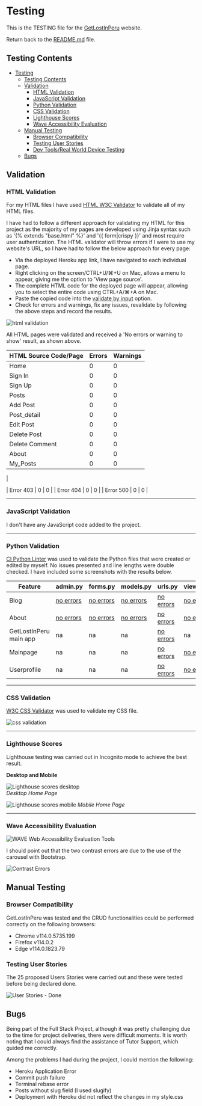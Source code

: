 # Testing

This is the TESTING file for the [GetLostInPeru](https://project-get-lost-in-peru-becd606e7388.herokuapp.com/) website.

Return back to the [README.md](README.md) file.

## Testing Contents  
  
- [Testing](#testing)
  - [Testing Contents](#testing-contents)
  - [Validation](#validation)
    - [HTML Validation](#html-validation)
    - [JavaScript Validation](#javascript-validation)
    - [Python Validation](#python-validation)
    - [CSS Validation](#css-validation)
    - [Lighthouse Scores](#lighthouse-scores)
    - [Wave Accessibility Evaluation](#wave-accessibility-evaluation)
  - [Manual Testing](#manual-testing)
    - [Browser Compatibility](#browser-compatibility)
    - [Testing User Stories](#testing-user-stories)
    - [Dev Tools/Real World Device Testing](#dev-toolsreal-world-device-testing)
  - [Bugs](#bugs)
    

## Validation

### HTML Validation

For my HTML files I have used [HTML W3C Validator](https://validator.w3.org) to validate all of my HTML files.

I have had to follow a different approach for validating my HTML for this project as the majority of my pages are developed using Jinja syntax such as '{% extends "base.html" %}' and '{{ form|crispy }}' and most require user authentication. The HTML validator will throw errors if I were to use my website's URL, so I have had to follow the below approach for every page:

- Via the deployed Heroku app link, I have navigated to each individual page.
- Right clicking on the screen/CTRL+U/⌘+U on Mac, allows a menu to appear, giving me the option to 'View page source'.
- The complete HTML code for the deployed page will appear, allowing you to select the entire code using CTRL+A/⌘+A on Mac.
- Paste the copied code into the [validate by input](https://validator.w3.org/#validate_by_input) option.
- Check for errors and warnings, fix any issues, revalidate by following the above steps and record the results.

![html validation](documentation/testing/html_valid.png)

All HTML pages were validated and received a 'No errors or warning to show' result, as shown above.

| HTML Source Code/Page | Errors | Warnings |
| ---- | ------ | -------- | 
| Home | 0 | 0 |
| Sign In | 0 | 0 |
| Sign Up | 0 | 0 |
| Posts | 0 | 0 |
| Add Post | 0 | 0 |
| Post_detail | 0 | 0 |
| Edit Post | 0 | 0 |
| Delete Post | 0 | 0 |
| Delete Comment | 0 | 0 |
| About | 0 | 0 |
| My_Posts | 0 | 0 |
|

| Error 403 | 0 | 0 |
| Error 404 | 0 | 0 |
| Error 500 | 0  | 0 |
  
<hr>  

### JavaScript Validation

I don't have any JavaScript code added to the project.

<hr>

### Python Validation

[CI Python Linter](https://pep8ci.herokuapp.com/#) was used to validate the Python files that were created or edited by myself. No issues presented and line lengths were double checked. I have included some screenshots with the results below.

| Feature | admin.py | forms.py | models.py | urls.py | views.py |
|---------|----------|----------|-----------|---------|----------|
| Blog | [no errors](documentation/testing/blog_admin.png) | [no errors](documentation/testing/blog_forms.png) | [no errors](documentation/testing/blog_models.png) | [no errors](documentation/testing/blog_urls.png) | [no errors](documentation/testing/blog_views.png) |
| About  | [no errors](documentation/testing/about_admin.png) | [no errors](documentation/testing/about_forms.png) | [no errors](documentation/testing/about_models.png) | [no errors](documentation/testing/about_urls.png) | [no errors](documentation/testing/about_views.png) |
| GetLostInPeru main app | na | na | na | [no errors](documentation/testing/getlostinperu_urls.png) | na |
| Mainpage | na | na | na | [no errors](documentation/testing/mainpage_urls.png) | [no errors](documentation/testing/mainpage_views.png) |
| Userprofile | na | na | na | [no errors](documentation/testing/userprofile_urls.png) | [no errors](documentation/testing/userprofile_views.png) |

<hr>

### CSS Validation 

[W3C CSS Validator](https://jigsaw.w3.org/css-validator/) was used to validate my CSS file.

![css validation](documentation/testing/css_valid.png)

<hr> 
   
### Lighthouse Scores

Lighthouse testing was carried out in Incognito mode to achieve the best result.

**Desktop and Mobile**  

![Lighthouse scores desktop](documentation/testing/desktop_lh.png)  
*Desktop Home Page*  

![Lighthouse scores mobile](documentation/testing/mobile_lh.png) 
*Mobile Home Page*    

<hr>  

### Wave Accessibility Evaluation

![WAVE Web Accessibility Evaluation Tools](documentation/testing/wave_report.png)

I should point out that the two contrast errors are due to the use of the carousel with Bootstrap.

![Contrast Errors](documentation/testing/contrast_errors.png)

## Manual Testing

### Browser Compatibility

GetLostInPeru was tested and the CRUD functionalities could be performed correctly on the following browsers:

- Chrome v114.0.5735.199
- Firefox v114.0.2
- Edge v114.0.1823.79

### Testing User Stories

The 25 proposed Users Stories were carried out and these were tested before being declared done.

![User Stories - Done](documentation/testing/user_stories_done.png)

## Bugs  
Being part of the Full Stack Project, although it was pretty challenging due to the time for project deliveries, there were difficult moments. It is worth noting that I could always find the assistance of Tutor Support, which guided me correctly.

Among the problems I had during the project, I could mention the following:

- Heroku Application Error
- Commit push failure
- Terminal rebase error
- Posts without slug field (I used slugify)
- Deployment with Heroku did not reflect the changes in my style.css
